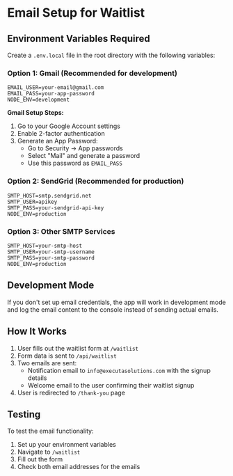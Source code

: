 # Email Setup for Waitlist

## Environment Variables Required

Create a `.env.local` file in the root directory with the following variables:

### Option 1: Gmail (Recommended for development)

```env
EMAIL_USER=your-email@gmail.com
EMAIL_PASS=your-app-password
NODE_ENV=development
```

**Gmail Setup Steps:**
1. Go to your Google Account settings
2. Enable 2-factor authentication
3. Generate an App Password:
   - Go to Security → App passwords
   - Select "Mail" and generate a password
   - Use this password as `EMAIL_PASS`

### Option 2: SendGrid (Recommended for production)

```env
SMTP_HOST=smtp.sendgrid.net
SMTP_USER=apikey
SMTP_PASS=your-sendgrid-api-key
NODE_ENV=production
```

### Option 3: Other SMTP Services

```env
SMTP_HOST=your-smtp-host
SMTP_USER=your-smtp-username
SMTP_PASS=your-smtp-password
NODE_ENV=production
```

## Development Mode

If you don't set up email credentials, the app will work in development mode and log the email content to the console instead of sending actual emails.

## How It Works

1. User fills out the waitlist form at `/waitlist`
2. Form data is sent to `/api/waitlist`
3. Two emails are sent:
   - Notification email to `info@executasolutions.com` with the signup details
   - Welcome email to the user confirming their waitlist signup
4. User is redirected to `/thank-you` page

## Testing

To test the email functionality:
1. Set up your environment variables
2. Navigate to `/waitlist`
3. Fill out the form
4. Check both email addresses for the emails 